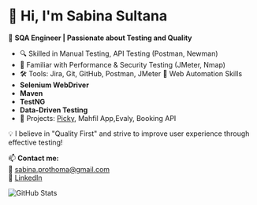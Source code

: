# 👋 Hi, I'm Sabina Sultana

🎯 **SQA Engineer | Passionate about Testing and Quality**

- 🔍 Skilled in Manual Testing, API Testing (Postman, Newman)
- 🧪 Familiar with Performance & Security Testing (JMeter, Nmap)
- 🛠 Tools: Jira, Git, GitHub, Postman, JMeter
🔧 Web Automation Skills
- **Selenium WebDriver**
- **Maven**
- **TestNG**
- **Data-Driven Testing**
- 📱 Projects: [Picky](https://www.picky.com.bd/), Mahfil App,Evaly, Booking API

💡 I believe in "Quality First" and strive to improve user experience through effective testing!

📫 **Contact me:**  
📧 sabina.prothoma@gmail.com  
🔗 [LinkedIn](https://www.linkedin.com/in/sabina-sultana-prothoma)

![GitHub Stats](https://github-readme-stats.vercel.app/api?username=prothoma-bd&show_icons=true&theme=radical)
